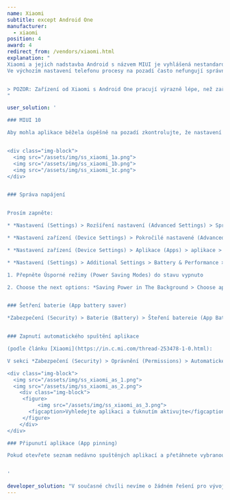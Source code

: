 ```yaml
---
name: Xiaomi
subtitle: except Android One
manufacturer:
  - xiaomi
position: 4
award: 4
redirect_from: /vendors/xiaomi.html
explanation: "
Xiaomi a jejich nadstavba Android s názvem MIUI je vyhlášená nestandardním přístupem k běhu aplikací na pozadí a systémovým právům. Pro tuto nadstavbu neexistuje žádné API ani dokumentace. 
Ve výchozím nastavení telefonu procesy na pozadí často nefungují správně a aplikace, které je využívají také ne.


> POZOR: Zařízení od Xiaomi s Android One pracují výrazně lépe, než zařízení s MIUI. Takže pokud se vám líbí Xiaomi, doporučujeme se poohlédnout po zařízeních s podporou Android One.
"

user_solution: '

### MIUI 10

Aby mohla aplikace běžela úspěšně na pozadí zkontrolujte, že nastavení vypadají jako na následujících obrázcích (je na nich příklad s aplikaci Sleep as Android):


<div class="img-block">
  <img src="/assets/img/ss_xiaomi_1a.png">
  <img src="/assets/img/ss_xiaomi_1b.png">
  <img src="/assets/img/ss_xiaomi_1c.png">
</div>


### Správa napájení


Prosím zapněte:

* *Nastavení (Settings) > Rozšíření nastavení (Advanced Settings) > Správce baterie (Battery manager) > Režim (Power plan)* nastavte na Výkon (Performance)

* *Nastavení zařízení (Device Settings) > Pokročilé nastavené (Advanced Settings) > Správce baterie (Battery Manager) > Chráněné aplikace (Protected apps)* – aplikace musí být označena jako chráněná (Protected)

* *Nastavení zařízení (Device Settings) > Aplikace (Apps) > aplikace > Baterie (Battery) > Náročná na napájení (Power-intensive)* a *Nechat běžet po zhasnutí displeje (Keep running after screen off)*

* *Nastavení (Settings) > Additional Settings > Battery & Performance > Manage apps’ battery usage* and here:

1. Přepněte Úsporné režimy (Power Saving Modes) do stavu vypnuto 

2. Choose the next options: *Saving Power in The Background > Choose apps > select your app > Background Settings > No restrictions*


### Šetření baterie (App battery saver)

*Zabezpečení (Security) > Baterie (Battery) > Šteření batereie (App Battery Saver) > název aplikace  > Bez omezení (No restriction)*


### Zapnutí automatického spuštění aplikace

(podle článku [Xiaomi](https://in.c.mi.com/thread-253478-1-0.html):

V sekci *Zabezpečení (Security) > Oprávnění (Permissions) > Automatické spouštění (Auto-start)*

<div class="img-block">
  <img src="/assets/img/ss_xiaomi_as_1.png">
  <img src="/assets/img/ss_xiaomi_as_2.png">
    <div class="img-block">
     <figure>
          <img src="/assets/img/ss_xiaomi_as_3.png">
       <figcaption>Vyhledejte aplikaci a ťuknutím aktivujte</figcaption>
     </figure>
    </div>
</div>    

### Připunutí aplikace (App pinning)

Pokud otevřete seznam nedávno spuštěných aplikací a přetáhnete vybranou aplikaci dolů, dojde k jejímu připnutí. Zůstane spuštěna i pokud vymažete seznam nedávno spuštěných aplikací. Pokud aplikaci chcete odepnout, opět ji přetáhněte směrem dolů.


'

developer_solution: "V současné chvíli nevíme o žádném řešení pro vývojáře."
---
```

